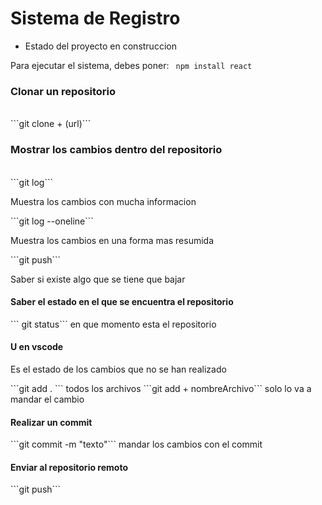 <h1> Sistema de Registro </h1>

- Estado del proyecto en construccion 

Para ejecutar el sistema, debes poner:
``` npm install react```

<h3>Clonar un repositorio</h3><br>
  ```git clone + (url)```

<h3>Mostrar los cambios dentro del repositorio</h3><br>
  ```git log``` <p> Muestra los cambios con mucha informacion</p>
  ```git log --oneline``` <p> Muestra los cambios en una forma mas resumida </p>
  ```git push``` <p>Saber si existe algo que se tiene que bajar</p>

<h4> Saber el estado en el que se encuentra el repositorio</h4>
    ``` git status``` en que momento esta el repositorio
    
<h4> U en vscode</h4>
  <p> Es el estado de los cambios que no se han realizado </p>
  ```git add . ``` todos los archivos
  ```git add + nombreArchivo``` solo lo va a mandar el cambio

<h4>Realizar un commit</h4>
  ```git commit -m "texto"``` mandar los cambios con el commit

<h4> Enviar al repositorio remoto</h4>
  ```git push```
